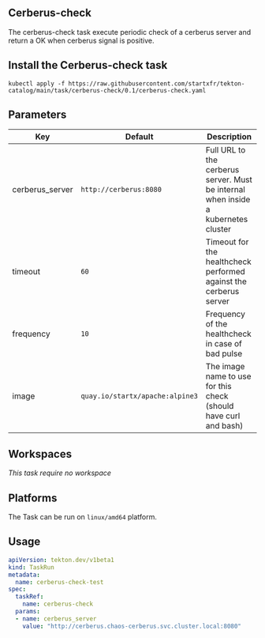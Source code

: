 ## Cerberus-check

The cerberus-check task execute periodic check of a cerberus server and return a OK when cerberus signal is positive.

## Install the Cerberus-check task

```
kubectl apply -f https://raw.githubusercontent.com/startxfr/tekton-catalog/main/task/cerberus-check/0.1/cerberus-check.yaml
```

## Parameters

| Key             | Default                         | Description                                                                        |
| --------------- | ------------------------------- | ---------------------------------------------------------------------------------- |
| cerberus_server | `http://cerberus:8080`          | Full URL to the cerberus server. Must be internal when inside a kubernetes cluster |
| timeout         | `60`                            | Timeout for the healthcheck performed against the cerberus server                  |
| frequency       | `10`                            | Frequency of the healthcheck in case of bad pulse                                  |
| image           | `quay.io/startx/apache:alpine3` | The image name to use for this check (should have curl and bash)                   |

## Workspaces

_This task require no workspace_

## Platforms

The Task can be run on `linux/amd64` platform.

## Usage

```yaml
apiVersion: tekton.dev/v1beta1
kind: TaskRun
metadata:
  name: cerberus-check-test
spec:
  taskRef:
    name: cerberus-check
  params:
  - name: cerberus_server
    value: "http://cerberus.chaos-cerberus.svc.cluster.local:8080"
```